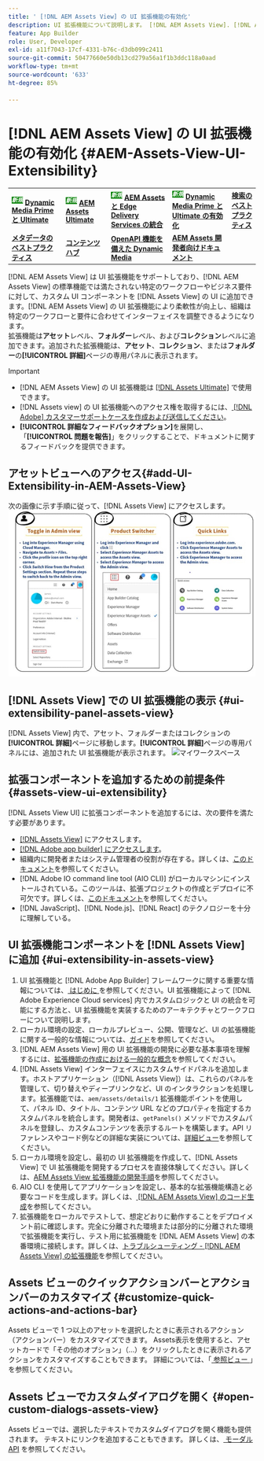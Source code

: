 ```yaml
---
title: ' [!DNL AEM Assets View] の UI 拡張機能の有効化'
description: UI 拡張機能について説明します。 [!DNL AEM Assets View]. [!DNL AEM Assets View]  の UI では、特定のビジネスニーズを満たすためのカスタム UI コンポーネントを追加できます。
feature: App Builder
role: User, Developer
exl-id: a11f7043-17cf-4331-b76c-d3db099c2411
source-git-commit: 50477660e50db13cd279a56a1f1b3ddc118a0aad
workflow-type: tm+mt
source-wordcount: '633'
ht-degree: 85%

---
```


# [!DNL AEM Assets View] の UI 拡張機能の有効化 {#AEM-Assets-View-UI-Extensibility}

<table>
    <tr>
        <td>
            <sup style= "background-color:#008000; color:#FFFFFF; font-weight:bold"><i>新規</i></sup> <a href="/help/assets/dynamic-media/dm-prime-ultimate.md"><b>Dynamic Media Prime と Ultimate</b></a>
        </td>
        <td>
            <sup style= "background-color:#008000; color:#FFFFFF; font-weight:bold"><i>新規</i></sup> <a href="/help/assets/assets-ultimate-overview.md"><b>AEM Assets Ultimate</b></a>
        </td>
        <td>
            <sup style= "background-color:#008000; color:#FFFFFF; font-weight:bold"><i>新規</i></sup> <a href="/help/assets/integrate-aem-assets-edge-delivery-services.md"><b>AEM Assets と Edge Delivery Services の統合</b></a>
        </td>
          <td>
            <sup style= "background-color:#008000; color:#FFFFFF; font-weight:bold"><i>新規</i></sup> <a href="/help/assets/dynamic-media/enable-dynamic-media-prime-and-ultimate.md"><b>Dynamic Media Prime と Ultimate の有効化</b></a>
        </td>
        <td>
            <a href="/help/assets/search-best-practices.md"><b>検索のベストプラクティス</b></a>
        </td>
    </tr>
    <tr>
        <td>
            <a href="/help/assets/metadata-best-practices.md"><b>メタデータのベストプラクティス</b></a>
        </td>
        <td>
            <a href="/help/assets/product-overview.md"><b>コンテンツハブ</b></a>
        </td>
        <td>
            <a href="/help/assets/dynamic-media-open-apis-overview.md"><b>OpenAPI 機能を備えた Dynamic Media</b></a>
        </td>
        <td>
            <a href="https://developer.adobe.com/experience-cloud/experience-manager-apis/"><b>AEM Assets 開発者向けドキュメント</b></a>
        </td>
    </tr>
</table>

[!DNL AEM Assets View] は UI 拡張機能をサポートしており、[!DNL AEM Assets View] の標準機能では満たされない特定のワークフローやビジネス要件に対して、カスタム UI コンポーネントを [!DNL Assets View] の UI に追加できます。[!DNL AEM Assets View] の UI 拡張機能により柔軟性が向上し、組織は特定のワークフローと要件に合わせてインターフェイスを調整できるようになります。\
拡張機能は&#x200B;**アセット**&#x200B;レベル、**フォルダー**&#x200B;レベル、および&#x200B;**コレクション**&#x200B;レベルに追加できます。追加された拡張機能は、**アセット**、**コレクション**、または&#x200B;**フォルダー**&#x200B;の&#x200B;**[!UICONTROL 詳細]**&#x200B;ページの専用パネルに表示されます。

>[!IMPORTANT]
>
> * [!DNL AEM Assets View] の UI 拡張機能は [[!DNL Assets Ultimate]](/help/assets/assets-ultimate-overview.md) で使用できます。
> * [!DNL Assets view] の UI 拡張機能へのアクセス権を取得するには、[ [!DNL Adobe] カスタマーサポートケースを作成および送信してください](https://helpx.adobe.com/jp/enterprise/using/support-for-experience-cloud.html)。
> * **[!UICONTROL 詳細なフィードバックオプション]**&#x200B;を展開し、「**[!UICONTROL 問題を報告]**」をクリックすることで、ドキュメントに関するフィードバックを提供できます。

## <a id="1"></a>アセットビューへのアクセス{#add-UI-Extensibility-in-AEM-Assets-View}

次の画像に示す手順に従って、[!DNL Assets View] にアクセスします。
![access-assets-view-ui](/help/assets/assets/access-assets-view.jpg)

## [!DNL Assets View] での UI 拡張機能の表示 {#ui-extensibility-panel-assets-view}

[!DNL Assets View] 内で、アセット、フォルダーまたはコレクションの&#x200B;**[!UICONTROL 詳細]**&#x200B;ページに移動します。**[!UICONTROL 詳細]**&#x200B;ページの専用パネルには、追加された UI 拡張機能が表示されます。
![マイワークスペース](/help/assets/assets/my-workspace-assets-view3.png)

## 拡張コンポーネントを追加するための前提条件{#assets-view-ui-extensibility}

[!DNL Assets View UI] に拡張コンポーネントを追加するには、次の要件を満たす必要があります。

* [ [!DNL Assets View]](#1) にアクセスします。
* [[!DNL Adobe app builder] にアクセスします](https://developer.adobe.com/app-builder/docs/overview/)。
* 組織内に開発者またはシステム管理者の役割が存在する。詳しくは、[このドキュメント](https://developer.adobe.com/uix/docs/guides/get-access/)を参照してください。
* [!DNL Adobe IO command line tool (AIO CLI)] がローカルマシンにインストールされている。このツールは、拡張プロジェクトの作成とデプロイに不可欠です。詳しくは、[このドキュメント](https://developer.adobe.com/app-builder/docs/getting_started/#local-environment-set-up)を参照してください。
* [!DNL JavaScript]、[!DNL Node.js]、[!DNL React] のテクノロジーを十分に理解している。

## UI 拡張機能コンポーネントを [!DNL Assets View] に追加 {#ui-extensibility-in-assets-view}

1. UI 拡張機能と [!DNL Adobe App Builder] フレームワークに関する重要な情報については、[ はじめに ](https://developer.adobe.com/uix/docs/getting-started/)を参照してください。UI 拡張機能によって [!DNL Adobe Experience Cloud services] 内でカスタムロジックと UI の統合を可能にする方法と、UI 拡張機能を実装するためのアーキテクチャとワークフローについて説明します。
1. ローカル環境の設定、ローカルプレビュー、公開、管理など、UI の拡張機能に関する一般的な情報については、[ガイド](https://developer.adobe.com/uix/docs/guides/)を参照してください。
1. [!DNL AEM Assets View] 用の UI 拡張機能の開発に必要な基本事項を理解するには、[拡張機能の作成における一般的な概念](https://developer.adobe.com/uix/docs/services/aem-assets-view/api/commons/)を参照してください。
1. [!DNL Assets View] インターフェイスにカスタムサイドパネルを追加します。ホストアプリケーション（[!DNL Assets View]）は、これらのパネルを管理して、切り替えやディープリンクなど、UI のインタラクションを処理します。拡張機能では、`aem/assets/details/1` 拡張機能ポイントを使用して、パネル ID、タイトル、コンテンツ URL などのプロパティを指定するカスタムパネルを統合します。開発者は、`getPanels()` メソッドでカスタムパネルを登録し、カスタムコンテンツを表示するルートを構築します。API リファレンスやコード例などの詳細な実装については、[詳細ビュー](https://developer.adobe.com/uix/docs/services/aem-assets-view/api/details-view/)を参照してください。
1. ローカル環境を設定し、最初の UI 拡張機能を作成して、[!DNL Assets View] で UI 拡張機能を開発するプロセスを直接体験してください。詳しくは、[AEM Assets View 拡張機能の開発手順](https://developer.adobe.com/uix/docs/services/aem-assets-view/extension-development/)を参照してください。
1. AIO CLI を使用してアプリケーションを設定し、基本的な拡張機能構造と必要なコードを生成します。詳しくは、[ [!DNL AEM Assets View] のコード生成](https://developer.adobe.com/uix/docs/services/aem-assets-view/code-generation/)を参照してください。
1. 拡張機能をローカルでテストして、想定どおりに動作することをデプロイメント前に確認します。完全に分離された環境または部分的に分離された環境で拡張機能を実行し、テスト用に拡張機能を [!DNL AEM Assets View] の本番環境に接続します。詳しくは、[トラブルシューティング -  [!DNL AEM Assets View]  の拡張機能](https://developer.adobe.com/uix/docs/services/aem-assets-view/debug/)を参照してください。

## Assets ビューのクイックアクションバーとアクションバーのカスタマイズ {#customize-quick-actions-and-actions-bar}

Assets ビューで 1 つ以上のアセットを選択したときに表示されるアクション（アクションバー）をカスタマイズできます。 Assets表示を使用すると、アセットカードで「その他のオプション」（...）をクリックしたときに表示されるアクションをカスタマイズすることもできます。 詳細については、「[ 参照ビュー ](https://developer.adobe.com/uix/docs/services/aem-assets-view/api/browse-view/)」を参照してください。

## Assets ビューでカスタムダイアログを開く {#open-custom-dialogs-assets-view}

Assets ビューでは、選択したテキストでカスタムダイアログを開く機能も提供されます。 テキストにリンクを追加することもできます。 詳しくは、[ モーダル API](https://developer.adobe.com/uix/docs/services/aem-assets-view/api/commons/#modal-api) を参照してください。
